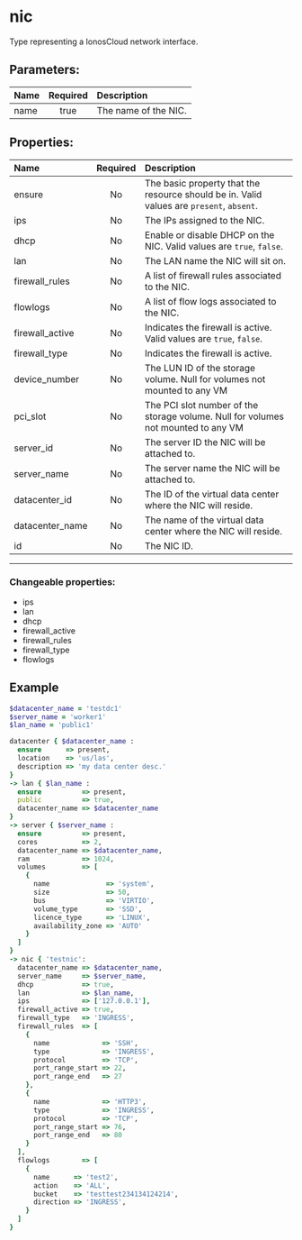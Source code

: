 # nic

Type representing a IonosCloud network interface.

## Parameters:

| Name | Required | Description |
| :--- | :-: | :--- |
| name | true | The name of the NIC.   |

## Properties:

| Name | Required | Description |
| :--- | :-: | :--- |
| ensure | No | The basic property that the resource should be in.  Valid values are `present`, `absent`.  |
| ips | No | The IPs assigned to the NIC.   |
| dhcp | No | Enable or disable DHCP on the NIC.  Valid values are `true`, `false`.  |
| lan | No | The LAN name the NIC will sit on.   |
| firewall_rules | No | A list of firewall rules associated to the NIC.   |
| flowlogs | No | A list of flow logs associated to the NIC.   |
| firewall_active | No | Indicates the firewall is active.  Valid values are `true`, `false`.  |
| firewall_type | No | Indicates the firewall is active.   |
| device_number | No | The LUN ID of the storage volume. Null for volumes not mounted to any VM   |
| pci_slot | No | The PCI slot number of the storage volume. Null for volumes not mounted to any VM   |
| server_id | No | The server ID the NIC will be attached to.   |
| server_name | No | The server name the NIC will be attached to.   |
| datacenter_id | No | The ID of the virtual data center where the NIC will reside.   |
| datacenter_name | No | The name of the virtual data center where the NIC will reside.   |
| id | No | The NIC ID.   |
***


### Changeable properties:

* ips
* lan
* dhcp
* firewall_active
* firewall_rules
* firewall_type
* flowlogs


## Example

```ruby
$datacenter_name = 'testdc1'
$server_name = 'worker1'
$lan_name = 'public1'

datacenter { $datacenter_name :
  ensure      => present,
  location    => 'us/las',
  description => 'my data center desc.'
}
-> lan { $lan_name :
  ensure          => present,
  public          => true,
  datacenter_name => $datacenter_name
}
-> server { $server_name :
  ensure          => present,
  cores           => 2,
  datacenter_name => $datacenter_name,
  ram             => 1024,
  volumes         => [
    {
      name              => 'system',
      size              => 50,
      bus               => 'VIRTIO',
      volume_type       => 'SSD',
      licence_type      => 'LINUX',
      availability_zone => 'AUTO'
    }
  ]
}
-> nic { 'testnic':
  datacenter_name => $datacenter_name,
  server_name     => $server_name,
  dhcp            => true,
  lan             => $lan_name,
  ips             => ['127.0.0.1'],
  firewall_active => true,
  firewall_type   => 'INGRESS',
  firewall_rules  => [
    {
      name             => 'SSH',
      type             => 'INGRESS',
      protocol         => 'TCP',
      port_range_start => 22,
      port_range_end   => 27
    },
    {
      name             => 'HTTP3',
      type             => 'INGRESS',
      protocol         => 'TCP',
      port_range_start => 76,
      port_range_end   => 80
    }
  ],
  flowlogs        => [
    {
      name      => 'test2',
      action    => 'ALL',
      bucket    => 'testtest234134124214',
      direction => 'INGRESS',
    }
  ]
}

```
